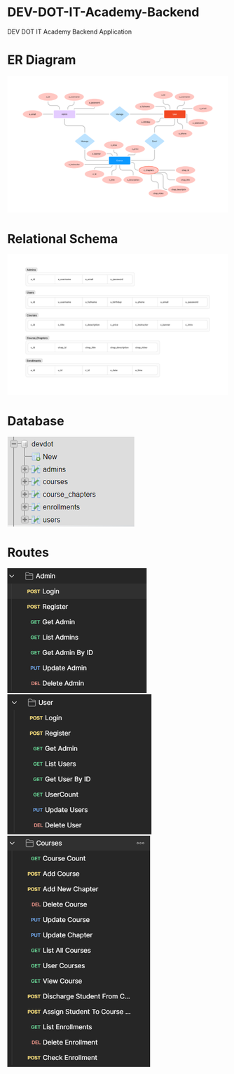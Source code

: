 # DEV-DOT-IT-Academy-Backend
DEV DOT IT Academy Backend Application

<h1>ER Diagram</h1>

<img src="https://github.com/sachira-madhushan/DEV-DOT-IT-Academy-Backend/blob/main/diagrams/DevDot%20Academy%20ER%20Diagram.png">


<h1>Relational Schema</h1>

<img src="https://github.com/sachira-madhushan/DEV-DOT-IT-Academy-Backend/blob/main/diagrams/DevDot%20Academy%20Relational%20Schema.png">

<h1>Database</h1>

<img src="https://github.com/sachira-madhushan/DEV-DOT-IT-Academy-Backend/blob/main/diagrams/1.png">

<h1>Routes</h1>

<img src="https://github.com/sachira-madhushan/DEV-DOT-IT-Academy-Backend/blob/main/diagrams/2.png">
<img src="https://github.com/sachira-madhushan/DEV-DOT-IT-Academy-Backend/blob/main/diagrams/3.png">
<img src="https://github.com/sachira-madhushan/DEV-DOT-IT-Academy-Backend/blob/main/diagrams/4.png">
